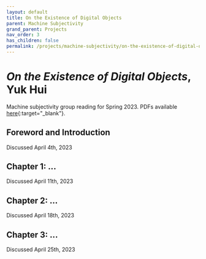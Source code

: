 ```yaml
---
layout: default
title: On the Existence of Digital Objects
parent: Machine Subjectivity
grand_parent: Projects
nav_order: 3
has_children: false
permalink: /projects/machine-subjectivity/on-the-existence-of-digital-objects
---
```


# *On the Existence of Digital Objects*, Yuk Hui
Machine subjectivity group reading for Spring 2023. PDFs available [here](https://drive.google.com/drive/folders/14eLdZmvNeYVRvrB6EcdX18Fs9-mbzxua?usp=sharing){:target="_blank"}.

## Foreword and Introduction
Discussed April 4th, 2023

## Chapter 1: ...
Discussed April 11th, 2023

## Chapter 2: ...
Discussed April 18th, 2023

## Chapter 3: ...
Discussed April 25th, 2023
